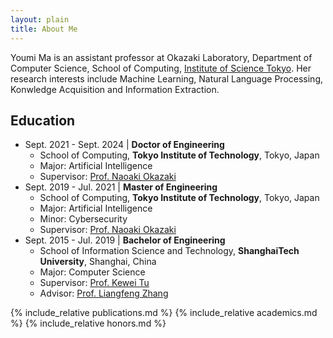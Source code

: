```yaml
---
layout: plain
title: About Me
---
```


Youmi Ma is an assistant professor at Okazaki Laboratory, Department of Computer Science, School of Computing, [Institute of Science Tokyo](https://www.titech.ac.jp/english). Her research interests include Machine Learning, Natural Language Processing, Konwledge Acquisition and Information Extraction.

## Education

+ Sept. 2021 - Sept. 2024 \| **Doctor of Engineering**
	+ School of Computing, **Tokyo Institute of Technology**, Tokyo, Japan
	+ Major: Artificial Intelligence
	+ Supervisor: [Prof. Naoaki Okazaki](http://www.chokkan.org/)
+ Sept. 2019 - Jul. 2021 \| **Master of Engineering**
	+ School of Computing, **Tokyo Institute of Technology**, Tokyo, Japan
	+ Major: Artificial Intelligence
	+ Minor: Cybersecurity
	+ Supervisor: [Prof. Naoaki Okazaki](http://www.chokkan.org/)
+ Sept. 2015 - Jul. 2019 \| **Bachelor of Engineering**
	+ School of Information Science and Technology, **ShanghaiTech University**, Shanghai, China 
	+ Major: Computer Science
	+ Supervisor: [Prof. Kewei Tu](https://faculty.sist.shanghaitech.edu.cn/faculty/tukw/)
	+ Advisor: [Prof. Liangfeng Zhang](https://sist.shanghaitech.edu.cn/sist_en/2020/0814/c7582a54828/page.htm)



{% include_relative publications.md %}
{% include_relative academics.md %}
{% include_relative honors.md %}

